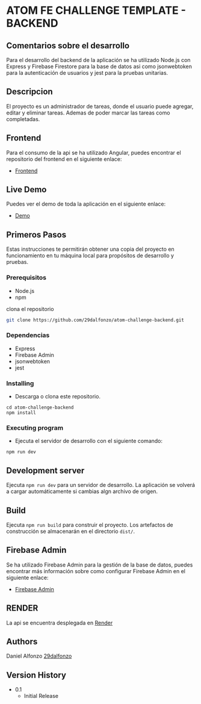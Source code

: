 
# ATOM FE CHALLENGE TEMPLATE - BACKEND

## Comentarios sobre el desarrollo

Para el desarrollo del backend de la aplicación se ha utilizado Node.js con Express y Firebase Firestore para la base de datos asi como jsonwebtoken para la autenticación de usuarios y jest para la pruebas unitarias.

## Descripcion
El proyecto es un administrador de tareas, donde el usuario puede agregar, editar y eliminar tareas. Ademas de poder marcar las tareas como completadas.


## Frontend
Para el consumo de la api se ha utilizado Angular, puedes encontrar el repositorio del frontend en el siguiente enlace:
* [Frontend](https://github.com/29dalfonzo/atom-challenge-front)

## Live Demo
Puedes ver el demo de toda la aplicación en el siguiente enlace:
* [Demo](https://atom-challenge-dalfonzo.web.app/)

## Primeros Pasos

Estas instrucciones te permitirán obtener una copia del proyecto en funcionamiento en tu máquina local para propósitos de desarrollo y pruebas.

### Prerequisitos

* Node.js
* npm


clona el repositorio
```bash
git clone https://github.com/29dalfonzo/atom-challenge-backend.git
```

### Dependencias

* Express
* Firebase Admin
* jsonwebtoken
* jest

### Installing

* Descarga o clona este repositorio.
```
cd atom-challenge-backend
npm install
```

### Executing program

* Ejecuta el servidor de desarrollo con el siguiente comando:
```
npm run dev
```

## Development server

Ejecuta `npm run dev` para un servidor de desarrollo. La aplicación se volverá a cargar automáticamente si cambias algn archivo de origen.


## Build
Ejecuta `npm run build` para construir el proyecto. Los artefactos de construcción se almacenarán en el directorio `dist/`.

## Firebase Admin

Se ha utilizado Firebase Admin para la gestión de la base de datos, puedes encontrar más información sobre como configurar Firebase Admin en el siguiente enlace:
* [Firebase Admin](https://firebase.google.com/docs/admin/setup)

## RENDER
La api se encuentra desplegada en
[Render](https://render.com/)


## Authors

Daniel Alfonzo 
[29dalfonzo](https://29dalfonzo.netlify.app/)

## Version History

* 0.1
    * Initial Release
